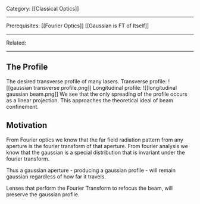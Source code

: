Category: [[Classical Optics]]
___
Prerequisites: [[Fourier Optics]] [[Gaussian is FT of Itself]]
___
Related: 
___
## The Profile
The desired transverse profile of many lasers. 
Transverse profile:
![[gaussian transverse profile.png]]
Longitudinal profile:
![[longitudinal gaussian beam.png]]
We see that the only spreading of the profile occurs as a linear projection. This approaches the theoretical ideal of beam confinement. 
## Motivation
From Fourier optics we know that the far field radiation pattern from any aperture is the fourier transform of that aperture. From fourier analysis we know that the gaussian is a special distribution that is invariant under the fourier transform. 

Thus a gaussian aperture - producing a gaussian profile - will remain gaussian regardless of how far it travels. 

Lenses that perform the Fourier Transform to refocus the beam, will preserve the gaussian profile. 
